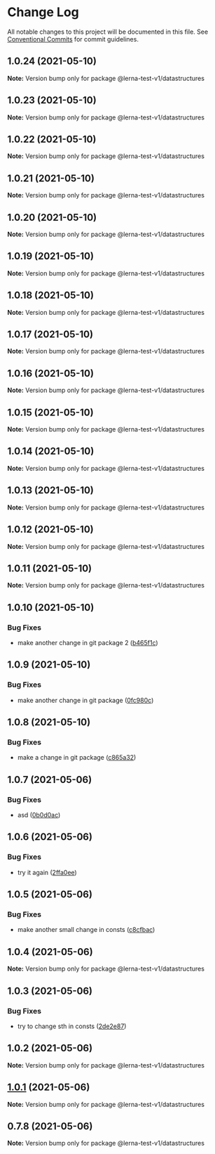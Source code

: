 # Change Log

All notable changes to this project will be documented in this file.
See [Conventional Commits](https://conventionalcommits.org) for commit guidelines.

## 1.0.24 (2021-05-10)

**Note:** Version bump only for package @lerna-test-v1/datastructures





## 1.0.23 (2021-05-10)

**Note:** Version bump only for package @lerna-test-v1/datastructures





## 1.0.22 (2021-05-10)

**Note:** Version bump only for package @lerna-test-v1/datastructures





## 1.0.21 (2021-05-10)

**Note:** Version bump only for package @lerna-test-v1/datastructures





## 1.0.20 (2021-05-10)

**Note:** Version bump only for package @lerna-test-v1/datastructures





## 1.0.19 (2021-05-10)

**Note:** Version bump only for package @lerna-test-v1/datastructures





## 1.0.18 (2021-05-10)

**Note:** Version bump only for package @lerna-test-v1/datastructures





## 1.0.17 (2021-05-10)

**Note:** Version bump only for package @lerna-test-v1/datastructures





## 1.0.16 (2021-05-10)

**Note:** Version bump only for package @lerna-test-v1/datastructures





## 1.0.15 (2021-05-10)

**Note:** Version bump only for package @lerna-test-v1/datastructures





## 1.0.14 (2021-05-10)

**Note:** Version bump only for package @lerna-test-v1/datastructures





## 1.0.13 (2021-05-10)

**Note:** Version bump only for package @lerna-test-v1/datastructures





## 1.0.12 (2021-05-10)

**Note:** Version bump only for package @lerna-test-v1/datastructures





## 1.0.11 (2021-05-10)

**Note:** Version bump only for package @lerna-test-v1/datastructures





## 1.0.10 (2021-05-10)


### Bug Fixes

* make another change in git package 2 ([b465f1c](https://github.com/apify/apify-shared-js/commit/b465f1c490a3e3cb295472871289bbae79f008cc))





## 1.0.9 (2021-05-10)


### Bug Fixes

* make another change in git package ([0fc980c](https://github.com/apify/apify-shared-js/commit/0fc980c5f4a15053d40ef1662add30a04d4bb290))





## 1.0.8 (2021-05-10)


### Bug Fixes

* make a change in git package ([c865a32](https://github.com/apify/apify-shared-js/commit/c865a32fca2e1b641eea20785a770134d48234b1))





## 1.0.7 (2021-05-06)


### Bug Fixes

* asd ([0b0d0ac](https://github.com/apify/apify-shared-js/commit/0b0d0ac31cf1aca6c638feeed68f3365ddc29e75))





## 1.0.6 (2021-05-06)


### Bug Fixes

* try it again ([2ffa0ee](https://github.com/apify/apify-shared-js/commit/2ffa0ee14d6e89ea0184d08c7fd58791fc192d9a))





## 1.0.5 (2021-05-06)


### Bug Fixes

* make another small change in consts ([c8cfbac](https://github.com/apify/apify-shared-js/commit/c8cfbac386a67578f75255fd6f14b7f6bfc7ee52))





## 1.0.4 (2021-05-06)

**Note:** Version bump only for package @lerna-test-v1/datastructures





## 1.0.3 (2021-05-06)


### Bug Fixes

* try to change sth in consts ([2de2e87](https://github.com/apify/apify-shared-js/commit/2de2e872fd09063bfe5ce2822edd5d60d6c1b051))





## 1.0.2 (2021-05-06)

**Note:** Version bump only for package @lerna-test-v1/datastructures





## [1.0.1](https://github.com/apify/apify-shared-js/compare/v0.7.8...v1.0.1) (2021-05-06)

**Note:** Version bump only for package @lerna-test-v1/datastructures





## 0.7.8 (2021-05-06)

**Note:** Version bump only for package @lerna-test-v1/datastructures
